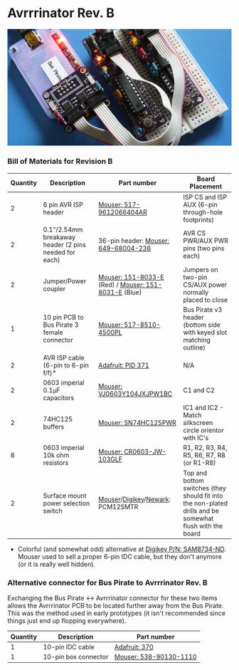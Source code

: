 # Avrrrinator Rev. B
![Avrrrinator Rev B1](images/avrrrinator-b-preview.png)

### Bill of Materials for Revision B
| Quantity | Description | Part number | Board Placement |
| -------- | ----------- | ----------- | --------------- |
| 2        | 6 pin AVR ISP header | [Mouser: 517-9612066404AR](http://www.mouser.com/Search/Refine.aspx?Keyword=517-9612066404AR) | ISP CS and ISP AUX (6-pin through-hole footprints) |
| 2        | 0.1"/2.54mm breakaway header (2 pins needed for each) | 36-pin header: [Mouser: 649-68004-236](http://www.mouser.com/Search/Refine.aspx?Keyword=649-68004-236) | AVR CS PWR/AUX PWR pins (two pins each) |
| 2        | Jumper/Power coupler | [Mouser: 151-8033-E](http://www.mouser.com/Search/Refine.aspx?Keyword=151-8033-E) (Red) / [Mouser: 151-8031-E](http://www.mouser.com/Search/Refine.aspx?Keyword=151-8031-E) (Blue) | Jumpers on two-pin CS/AUX power normally placed to close |
| 1        | 10 pin PCB to Bus Pirate 3 female connector | [Mouser: 517-8510-4500PL](http://www.mouser.com/Search/Refine.aspx?Keyword=517-8510-4500PL) | Bus Pirate v3 header (bottom side with keyed slot matching outline) | 
| 2        | AVR ISP cable (6-pin to 6-pin f/f)\* | [Adafruit: PID 371](http://www.adafruit.com/products/371) | N/A |
| 2        | 0603 imperial 0.1µF capacitors | [Mouser: VJ0603Y104JXJPW1BC](http://www.mouser.com/Search/Refine.aspx?Keyword=VJ0603Y104JXJPW1BC) | C1 and C2 |
| 2        | 74HC125 buffers | [Mouser: SN74HC125PWR](http://www.mouser.com/Search/Refine.aspx?Keyword=SN74HC125PWR) | IC1 and IC2 - Match silkscreen circle orientor with IC's |
| 8        | 0603 imperial 10k ohm resistors | [Mouser: CR0603-JW-103GLF](http://www.mouser.com/Search/Refine.aspx?Keyword=CR0603-JW-103GLF) | R1, R2, R3, R4, R5, R6, R7, R8 (or R1-R8) |
| 2        | Surface mount power selection switch | [Mouser](http://www.mouser.com/Search/Refine.aspx?Keyword=PCM12SMTR)/[Digikey](http://www.digikey.com/product-detail/en/PCM12SMTR/401-2016-1-ND/)/[Newark](http://www.newark.com/c-k-components/pcm12smtr/switch-slide-spdt-300ma-through/dp/28C3147): PCM12SMTR | Top and bottom switches (they should fit into the non-plated drills and be somewhat flush with the board | 

* Colorful (and somewhat odd) alternative at [Digikey P/N: SAM8734-ND](http://www.digikey.com/product-detail/en/IDSD-03-D-06.00-T/SAM8734-ND/3476372). Mouser used to sell a proper 6-pin IDC cable, but they don't anymore (or it is really well hidden).

### Alternative connector for Bus Pirate to Avrrrinator Rev. B

Exchanging the Bus Pirate <-> Avrrrinator connector for these two items allows the Avrrrinator PCB to be located further away from the Bus Pirate. This was the method used in early prototypes (it isn't recommended since things just end up flopping everywhere).

| Quantity | Description | Part number |
| -------- | ----------- | ----------- |
| 1        | 10-pin IDC cable | [Adafruit: 370](adafru.it/370) |
| 1        | 10-pin box connector | [Mouser: 538-90130-1110](http://www.mouser.com/Search/Refine.aspx?Keyword=5538-90130-1110) |
